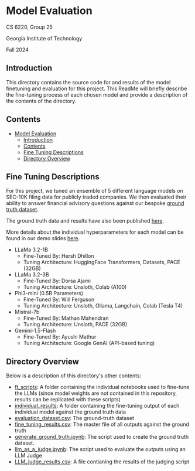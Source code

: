 # Model Evaluation

CS 6220, Group 25

Georgia Institute of Technology

Fall 2024

## Introduction

This directory contains the source code for and results of the model finetuning and evaluation for this project. This ReadMe will briefly describe the fine-tuning process of each chosen model and provide a description of the contents of the directory.

## Contents

- [Model Evaluation](#model-evaluation)
  - [Introduction](#introduction)
  - [Contents](#contents)
  - [Fine Tuning Descriptions](#fine-tuning-descriptions)
  - [Directory Overview](#directory-overview)

## Fine Tuning Descriptions

For this project, we tuned an ensemble of 5 different language models on SEC-10K filing data for publicly traded companies. We then evaluated their ability to answer financial advisory questions against our bespoke [ground truth dataset](./evaluation_dataset.csv).

The ground truth data and results have also been published [here](https://huggingface.co/datasets/iamwillferguson/StockSensei_Ground_Truth/blob/main/README.md).

More details about the individual hyperparameters for each model can be found in our demo slides [here](https://docs.google.com/presentation/d/1g2gA1GKPQRnH1-bUfHatQFqQkllJdWV2MXaJEPwqoZ8/edit?usp=sharing).

- LLaMa 3.2-1B
  - Fine-Tuned By: Hersh Dhillon
  - Tuning Architecture: HuggingFace Transformers, Datasets, PACE (32GB)
- LLaMa 3.2-3B
  - Fine-Tuned By: Dorsa Ajami
  - Tuning Architecture: Unsloth, Colab (A100)
- Phi3-mini (0.5B Parameters)
  - Fine-Tuned By: Will Ferguson
  - Tuning Architecture: Unsloth, Ollama, Langchain, Colab (Tesla T4)
- Mistral-7b
  - Fine-Tuned By: Mathan Mahendran
  - Tuning Architecture: Unsloth, PACE (32GB)
- Gemini-1.5-Flash
  - Fine-Tuned By: Ayushi Mathur
  - Tuning Architecture: Google GenAI (API-based tuning)

## Directory Overview

Below is a description of this directory's other contents:

- [ft_scripts](./ft_scripts/): A folder containing the individual notebooks used to fine-tune the LLMs (since model weights are not contained in this repository, results can be replicated with these scripts)
- [individual_results](./individual_results/): A folder containing the fine-tuning output of each individual model against the ground truth data
- [evaluation_dataset.csv](./evaluation_dataset.csv): The ground-truth dataset
- [fine_tuning_results.csv](./fine_tuning_results.csv): The master file of all outputs against the ground truth
- [generate_ground_truth.ipynb](./generate_ground_truth.ipynb): The script used to create the ground truth dataset.
- [llm_as_a_judge.ipynb](./llm_as_a_judge.ipynb): The script used to evaluate the outputs using an LLM Judge
- [LLM_judge_results.csv](./LLM_judge_results.csv): A file contianing the results of the judging script